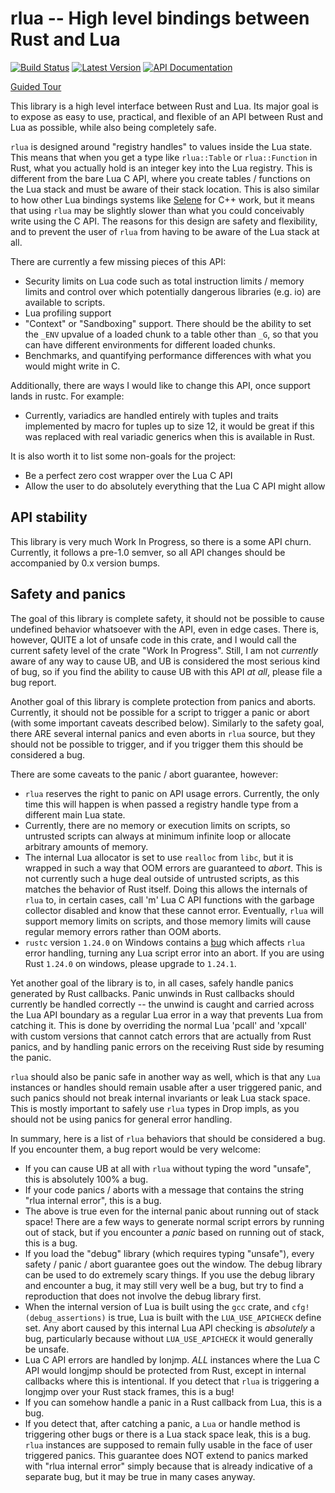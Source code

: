 # rlua -- High level bindings between Rust and Lua

[![Build Status](https://travis-ci.org/chucklefish/rlua.svg?branch=master)](https://travis-ci.org/chucklefish/rlua)
[![Latest Version](https://img.shields.io/crates/v/rlua.svg)](https://crates.io/crates/rlua)
[![API Documentation](https://docs.rs/rlua/badge.svg)](https://docs.rs/rlua)

[Guided Tour](examples/guided_tour.rs)

This library is a high level interface between Rust and Lua.  Its major goal is
to expose as easy to use, practical, and flexible of an API between Rust and Lua
as possible, while also being completely safe.

`rlua` is designed around "registry handles" to values inside the Lua state.
This means that when you get a type like `rlua::Table` or `rlua::Function` in
Rust, what you actually hold is an integer key into the Lua registry.  This is
different from the bare Lua C API, where you create tables / functions on the
Lua stack and must be aware of their stack location.  This is also similar to
how other Lua bindings systems like
[Selene](https://github.com/jeremyong/Selene) for C++ work, but it means that
using `rlua` may be slightly slower than what you could conceivably write using
the C API.  The reasons for this design are safety and flexibility, and to
prevent the user of `rlua` from having to be aware of the Lua stack at all.

There are currently a few missing pieces of this API:

  * Security limits on Lua code such as total instruction limits / memory limits
    and control over which potentially dangerous libraries (e.g. io) are
    available to scripts.
  * Lua profiling support
  * "Context" or "Sandboxing" support.  There should be the ability to set the
    `_ENV` upvalue of a loaded chunk to a table other than `_G`, so that you can
    have different environments for different loaded chunks.
  * Benchmarks, and quantifying performance differences with what you would
    might write in C.

Additionally, there are ways I would like to change this API, once support lands
in rustc.  For example:

  * Currently, variadics are handled entirely with tuples and traits implemented
    by macro for tuples up to size 12, it would be great if this was replaced
    with real variadic generics when this is available in Rust.

It is also worth it to list some non-goals for the project:

  * Be a perfect zero cost wrapper over the Lua C API
  * Allow the user to do absolutely everything that the Lua C API might allow

## API stability

This library is very much Work In Progress, so there is a some API churn.
Currently, it follows a pre-1.0 semver, so all API changes should be accompanied
by 0.x version bumps.

## Safety and panics

The goal of this library is complete safety, it should not be possible to cause
undefined behavior whatsoever with the API, even in edge cases.  There is,
however, QUITE a lot of unsafe code in this crate, and I would call the current
safety level of the crate "Work In Progress".  Still, I am not *currently* aware
of any way to cause UB, and UB is considered the most serious kind of bug, so if
you find the ability to cause UB with this API *at all*, please file a bug
report.

Another goal of this library is complete protection from panics and aborts.
Currently, it should not be possible for a script to trigger a panic or abort
(with some important caveats described below).  Similarly to the safety goal,
there ARE several internal panics and even aborts in `rlua` source, but they
should not be possible to trigger, and if you trigger them this should be
considered a bug.

There are some caveats to the panic / abort guarantee, however:

  * `rlua` reserves the right to panic on API usage errors.  Currently, the only
    time this will happen is when passed a registry handle type from a different
    main Lua state.
  * Currently, there are no memory or execution limits on scripts, so untrusted
    scripts can always at minimum infinite loop or allocate arbitrary amounts of
    memory.
  * The internal Lua allocator is set to use `realloc` from `libc`, but it is
    wrapped in such a way that OOM errors are guaranteed to *abort*.  This is
    not currently such a huge deal outside of untrusted scripts, as this matches
    the behavior of Rust itself.  Doing this allows the internals of `rlua` to,
    in certain cases, call 'm' Lua C API functions with the garbage collector
    disabled and know that these cannot error.  Eventually, `rlua` will support
    memory limits on scripts, and those memory limits will cause regular memory
    errors rather than OOM aborts.
  * `rustc` version `1.24.0` on Windows contains a
    [bug](https://github.com/rust-lang/rust/issues/48251) which affects `rlua`
    error handling, turning any Lua script error into an abort.  If you are
    using Rust `1.24.0` on windows, please upgrade to `1.24.1`.

Yet another goal of the library is to, in all cases, safely handle panics
generated by Rust callbacks.  Panic unwinds in Rust callbacks should currently
be handled correctly -- the unwind is caught and carried across the Lua API
boundary as a regular Lua error in a way that prevents Lua from catching it.
This is done by overriding the normal Lua 'pcall' and 'xpcall' with custom
versions that cannot catch errors that are actually from Rust panics, and by
handling panic errors on the receiving Rust side by resuming the panic.

`rlua` should also be panic safe in another way as well, which is that any `Lua`
instances or handles should remain usable after a user triggered panic, and such
panics should not break internal invariants or leak Lua stack space.  This is
mostly important to safely use `rlua` types in Drop impls, as you should not be
using panics for general error handling.

In summary, here is a list of `rlua` behaviors that should be considered a bug.
If you encounter them, a bug report would be very welcome:

  * If you can cause UB at all with `rlua` without typing the word "unsafe",
    this is absolutely 100% a bug.
  * If your code panics / aborts with a message that contains the string "rlua
    internal error", this is a bug.
  * The above is true even for the internal panic about running out of stack
    space!  There are a few ways to generate normal script errors by running out
    of stack, but if you encounter a *panic* based on running out of stack, this
    is a bug.
  * If you load the "debug" library (which requires typing "unsafe"), every
    safety / panic / abort guarantee goes out the window.  The debug library can
    be used to do extremely scary things.  If you use the debug library and
    encounter a bug, it may still very well be a bug, but try to find a
    reproduction that does not involve the debug library first.
  * When the internal version of Lua is built using the `gcc` crate, and
    `cfg!(debug_assertions)` is true, Lua is built with the `LUA_USE_APICHECK`
    define set.  Any abort caused by this internal Lua API checking is
    *absolutely* a bug, particularly because without `LUA_USE_APICHECK` it would
    generally be unsafe.
  * Lua C API errors are handled by lonjmp.  *ALL* instances where the Lua C API
    would longjmp should be protected from Rust, except in internal callbacks
    where this is intentional.  If you detect that `rlua` is triggering a
    longjmp over your Rust stack frames, this is a bug!
  * If you can somehow handle a panic in a Rust callback from Lua, this is a
    bug.
  * If you detect that, after catching a panic, a `Lua` or handle method is
    triggering other bugs or there is a Lua stack space leak, this is a bug.
    `rlua` instances are supposed to remain fully usable in the face of user
    triggered panics.  This guarantee does NOT extend to panics marked with
    "rlua internal error" simply because that is already indicative of a
    separate bug, but it may be true in many cases anyway.
